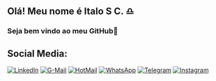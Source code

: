 
## Olá! Meu nome é Italo S C. ♎
### Seja bem vindo ao meu GitHub🤙



## Social Media:
[![LinkedIn](https://img.shields.io/badge/LinkedIn-0077B5?style=for-the-badge&logo=linkedin&logoColor=white)](https://www.linkedin.com/in/i-s-c/) [![G-Mail](https://img.shields.io/badge/Gmail-D14836?style=for-the-badge&logo=gmail&logoColor=white)](mailto:italosilva1418@gmail.com?subject=Ola%20Italo%20) [![HotMail](https://img.shields.io/badge/HotMail-0078D4?style=for-the-badge&logo=microsoft-outlook&logoColor=white)](mailto:italosilva14@Hotmail.com?subject=Ola%20Italo%20) [![WhatsApp](https://img.shields.io/badge/WhatsApp-25D366?style=for-the-badge&logo=whatsapp&logoColor=white)](mailto:italosilva14@Hotmail.com?subject=Ola%20Italo%20) [![Telegram](https://img.shields.io/badge/Telegram-2CA5E0?style=for-the-badge&logo=telegram&logoColor=white)](mailto:italosilva14@Hotmail.com?subject=Ola%20Italo%20) [![Instagram](https://img.shields.io/badge/Instagram-E4405F?style=for-the-badge&logo=instagram&logoColor=white)](mailto:italosilva14@Hotmail.com?subject=Ola%20Italo%20) 
